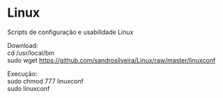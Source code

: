 # Linux
Scripts de configuração e usabilidade Linux

Download:<br>
cd /usr/local/bin<br>
sudo wget https://github.com/sandrosilveira/Linux/raw/master/linuxconf<br>

Execução:<br>
sudo chmod 777 linuxconf<br>
sudo linuxconf<br>
